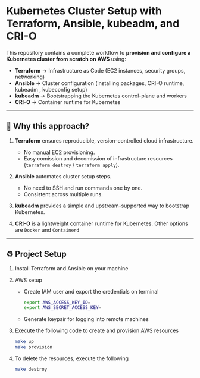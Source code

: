 # Kubernetes Cluster Setup with Terraform, Ansible, kubeadm, and CRI-O

This repository contains a complete workflow to **provision and configure a Kubernetes cluster from scratch on AWS** using:

- **Terraform** → Infrastructure as Code (EC2 instances, security groups, networking)  
- **Ansible** → Cluster configuration (installing packages, CRI-O runtime, kubeadm , kubeconfig setup)  
- **kubeadm** → Bootstrapping the Kubernetes control-plane and workers  
- **CRI-O** → Container runtime for Kubernetes

---

## 📌 Why this approach?

1. **Terraform** ensures reproducible, version-controlled cloud infrastructure.  
   - No manual EC2 provisioning.  
   - Easy comission and decomission of infrastructure resources (`terraform destroy` / `terraform apply`).  

2. **Ansible** automates cluster setup steps.  
   - No need to SSH and run commands one by one.  
   - Consistent across multiple runs.  

3. **kubeadm** provides a simple and upstream-supported way to bootstrap Kubernetes.  

4. **CRI-O** is a lightweight container runtime for Kubernetes. Other options are `Docker` and `Containerd`

---

## ⚙️ Project Setup

1. Install Terraform and Ansible on your machine
2. AWS setup  
   - Create IAM user and export the credentials on terminal  
     ```bash
     export AWS_ACCESS_KEY_ID=
     export AWS_SECRET_ACCESS_KEY=
     ```
   - Generate keypair for logging into remote machines  

3. Execute the following code to create and provision AWS resources  
     ```bash
     make up
     make provision
     ```

4. To delete the resources, execute the following  
     ```bash
     make destroy
     ```
